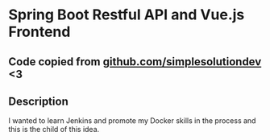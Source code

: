 # Spring Boot Restful API and Vue.js Frontend 

## Code copied from [github.com/simplesolutiondev](https://github.com/simplesolutiondev/spring-boot-restful-api-vuejs-frontend) <3

## Description
I wanted to learn Jenkins and promote my Docker skills in the process and this is the child of this idea.






